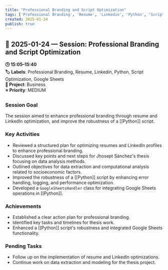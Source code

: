 ```yaml
---
title: "Professional Branding and Script Optimization"
tags: ['Professional Branding', 'Resume', 'Linkedin', 'Python', 'Script Optimization', 'Google Sheets']
created: 2025-01-24
publish: true
---
```


## 📅 2025-01-24 — Session: Professional Branding and Script Optimization

**🕒 15:05–15:40**  
**🏷️ Labels**: Professional Branding, Resume, Linkedin, Python, Script Optimization, Google Sheets  
**📂 Project**: Business  
**⭐ Priority**: MEDIUM  


### Session Goal
The session aimed to enhance professional branding through resume and LinkedIn optimization, and improve the robustness of a [[Python]] script.

### Key Activities
- Reviewed a structured plan for optimizing resumes and LinkedIn profiles to enhance professional branding.
- Discussed key points and next steps for Jhosept Sánchez's thesis focusing on data analysis methods.
- Outlined objectives for data extraction and computational analysis related to socioeconomic factors.
- Improved the robustness of a [[Python]] script by enhancing error handling, logging, and performance optimization.
- Developed a `GoogleSheetsHandler` class for integrating Google Sheets operations in [[Python]].

### Achievements
- Established a clear action plan for professional branding.
- Identified key tasks and timelines for thesis work.
- Enhanced a [[Python]] script's robustness and integrated Google Sheets functionality.

### Pending Tasks
- Follow up on the implementation of resume and LinkedIn optimizations.
- Continue work on data extraction and modeling for the thesis project.
